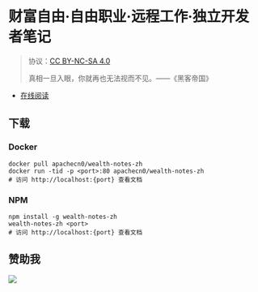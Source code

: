 # 财富自由·自由职业·远程工作·独立开发者笔记

> 协议：[CC BY-NC-SA 4.0](http://creativecommons.org/licenses/by-nc-sa/4.0/)
> 
> 真相一旦入眼，你就再也无法视而不见。——《黑客帝国》

* [在线阅读](https://wealnt.flygon.net)

## 下载

### Docker

```
docker pull apachecn0/wealth-notes-zh
docker run -tid -p <port>:80 apachecn0/wealth-notes-zh
# 访问 http://localhost:{port} 查看文档
```

### NPM

```
npm install -g wealth-notes-zh
wealth-notes-zh <port>
# 访问 http://localhost:{port} 查看文档
```

## 赞助我

![](https://img-blog.csdnimg.cn/20200112005920729.png)
